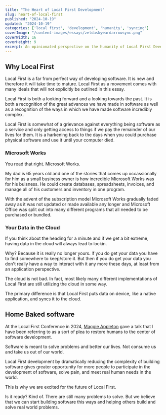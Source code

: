 ```yaml
---
title: "The Heart of Local First Development"
slug: heart-of-local-first
published: "2024-10-19"
updated: "2024-10-19"
categories: ['local first', 'development', 'humanity', 'syncing']
coverImage: "/content-images/essays/zeldaskywardarrowsync.png"
coverWidth: 16
coverHeight: 9
excerpt: An opinionated perspective on the humanity of Local First Development 
---
```


## Why Local First

Local First is a far from perfect way of developing software. It is new and therefore it will take time to mature.
Local First as a movement comes with many ideals that will not explicitly be outlined in this essay.

Local First is both a looking forward and a looking towards the past. It is both a recognition of the great advances we have made
in software as well as a recognition of the ways in which we have made software incredibly complex.

Local First is somewhat of a grievance against everything being software as a service and only getting access to things if we pay the
remainder of our lives for them. It is a harkening back to the days when you could purchase physical software and use it until 
your computer died. 

### Microsoft Works

You read that right. Microsoft Works. 

My dad is 65 years old and one of the stories that comes up occassionally for him as a small business owner is 
how incredible Microsoft Works was for his buisness. He could create databases, spreadsheets, invoices, 
and manage all of his customers and inventory in one program.

With the advent of the subscription model Microsoft Works gradually faded away as it was not updated or made available any longer
and Microsoft Office was split out into many different programs that all needed to be purchased or bundled.

### Your Data in the Cloud

If you think about the heading for a minute and if we get a bit extreme, having data in the cloud will always lead to lockin.

Why? Because it is really no longer yours. If you do get your data you have to find somewhere to keep/store it. But
then if you do get your data you don't really have a way to interact with it any more these days, at least from an application 
perspective.

The cloud is not bad. In fact, most likely many different implementations of Local First are still utilizing the cloud in some way.

The primary difference is that Local First puts data on device, like a native application, and syncs it to the cloud.

## Home Baked software

At the Local First Conference in 2024, <a href="https://bsky.app/profile/maggieappleton.com" target="_blank" rel="noopener noreferrer">Maggie Appleton</a> gave a talk that I have been referring to
as a sort of plea to restore humans to the center of software development.

Software is meant to solve problems and better our lives. Not consume us and take us out of our world. 

Local First development by dramatically reducing the complexity of building software gives greater opportunity 
for more people to participate in the development of software, solve pain, and meet real human needs in the world.

This is why we are excited for the future of Local First. 

Is it ready? Kind of. There are still many problems to solve. But we believe that we can start building
software this ways and helping others build and solve real world problems. 



